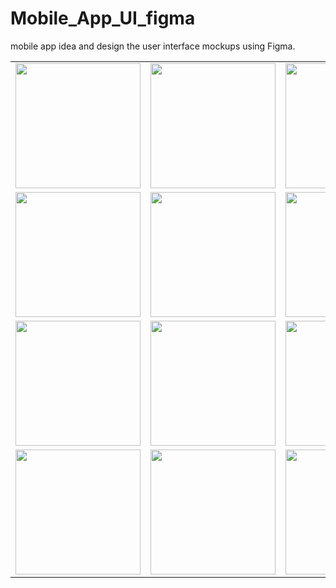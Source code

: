 # Mobile_App_UI_figma
mobile app  idea and design the user interface mockups using Figma.


<table>
  <tr>
    <td><img src="" width="200"/></td>
    <td><img src="" width="200"/></td>
    <td><img src="" width="200"/></td>
    <td><img src="" width="200"/></td>
  </tr>
  <tr>
    <td><img src="" width="200"/></td>
    <td><img src="" width="200"/></td>
    <td><img src="" width="200"/></td>
    <td><img src="" width="200"/></td>
  </tr>
  <tr>
    <td><img src="" width="200"/></td>
    <td><img src="" width="200"/></td>
    <td><img src="" width="200"/></td>
    <td><img src="" width="200"/></td>
  </tr>
  <tr>
    <td><img src="" width="200"/></td>
    <td><img src="" width="200"/></td>
    <td><img src="" width="200"/></td>
    <td><img src="" width="200"/></td>
  </tr>
</table>
